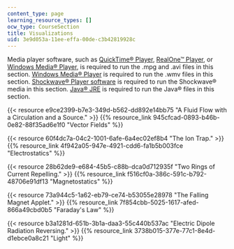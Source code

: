 ```yaml
---
content_type: page
learning_resource_types: []
ocw_type: CourseSection
title: Visualizations
uid: 3e9d053a-11ee-effa-00de-c3b42819928c
---
```


Media player software, such as [QuickTime® Player](http://www.apple.com/quicktime/download/), [RealOne™ Player](http://www.real.com/), or [Windows Media® Player](https://support.microsoft.com/en-us/help/14209/get-windows-media-player), is required to run the .mpg and .avi files in this section. [Windows Media® Player](https://support.microsoft.com/en-us/help/14209/get-windows-media-player) is required to run the .wmv files in this section. [Shockwave® Player software](http://www.macromedia.com/) is required to run the Shockwave® media in this section. [Java® JRE](http://java.sun.com/j2se/1.4.2/download.html) is required to run the Java® files in this section.

{{< resource e9ce2399-b7e3-349d-b562-dd892e14bb75 "A Fluid Flow with a Circulation and a Source." >}} {{% resource_link 945cfcad-0893-b46b-0e82-88f35ad6e1f0 "Vector Fields" %}}

{{< resource 60f4dc7a-04c2-1001-6afe-6a4ec02ef8b4 "The Ion Trap." >}}  {{% resource_link 4f942a05-947e-4921-cdd6-fa1b5b003fce "Electrostatics" %}}

{{< resource 28b62de9-e684-45b5-c88b-dca0d712935f "Two Rings of Current Repelling." >}} {{% resource_link f516cf0a-386c-591c-b792-48706e91df13 "Magnetostatics" %}}

{{< resource 73a944c5-1a62-eb79-ce74-b53055e28978 "The Falling Magnet Applet." >}} {{% resource_link 7f854cbb-5025-1617-afed-866a49cbd0b5 "Faraday's Law" %}}

{{< resource b3a1281d-651b-3b1a-daa3-55c440b537ac "Electric Dipole Radiation Reversing." >}} {{% resource_link 3738b015-377e-77c1-8e4d-d1ebce0a8c21 "Light" %}}